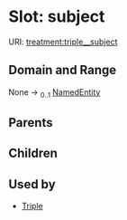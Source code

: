 
# Slot: subject




URI: [treatment:triple__subject](http://w3id.org/ontogpt/treatments/triple__subject)


## Domain and Range

None &#8594;  <sub>0..1</sub> [NamedEntity](NamedEntity.md)

## Parents


## Children


## Used by

 * [Triple](Triple.md)
